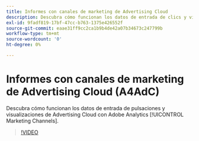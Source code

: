 ```yaml
---
title: Informes con canales de marketing de Advertising Cloud
description: Descubra cómo funcionan los datos de entrada de clics y visualizaciones de Advertising Cloud con los canales de marketing de Adobe Analytics.
exl-id: 9fadf819-17bf-47cc-b763-1375e426552f
source-git-commit: eaae31ff9cc2ca1b9b4de42a07b34673c247799b
workflow-type: tm+mt
source-wordcount: '0'
ht-degree: 0%

---
```


# Informes con canales de marketing de Advertising Cloud (A4AdC)

Descubra cómo funcionan los datos de entrada de pulsaciones y visualizaciones de Advertising Cloud con Adobe Analytics [!UICONTROL Marketing Channels].

>[!VIDEO](https://video.tv.adobe.com/v/33502)
